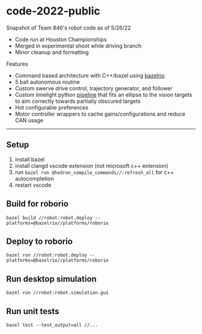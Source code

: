 # code-2022-public

Snapshot of Team 846's robot code as of 5/26/22
 - Code run at Houston Championships
 - Merged in experimental shoot while driving branch
 - Minor cleanup and formatting

Features
 - Command based architecture with C++/bazel using [bazelrio](https://github.com/bazelRio/bazelRio/)
 - 5 ball autonomous routine
 - Custom swerve drive control, trajectory generator, and follower
 - Custom limelight python [pipeline](limelight.py) that fits an ellipse to the vision targets to aim correctly towards partially obscured targets
 - Hot configurable preferences
 - Motor controller wrappers to cache gains/configurations and reduce CAN usage
 
---

## Setup
1. install bazel
2. install clangd vscode extension (not microsoft c++ extension)
3. run `bazel run @hedron_compile_commands//:refresh_all` for c++ autocompletion
4. restart vscode

## Build for roborio
`bazel build //robot:robot.deploy --platforms=@bazelrio//platforms/roborio`

## Deploy to roborio
`bazel run //robot:robot.deploy --platforms=@bazelrio//platforms/roborio`

## Run desktop simulation
`bazel run //robot:robot.simulation.gui`

## Run unit tests
`bazel test --test_output=all //...`

